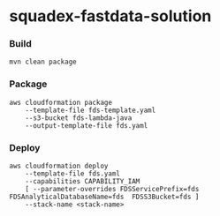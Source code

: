 # squadex-fastdata-solution

### Build

```
mvn clean package
```

### Package

```
aws cloudformation package
    --template-file fds-template.yaml
    --s3-bucket fds-lambda-java
    --output-template-file fds.yaml
```

### Deploy
```
aws cloudformation deploy
    --template-file fds.yaml
    --capabilities CAPABILITY_IAM
    [ --parameter-overrides FDSServicePrefix=fds FDSAnalyticalDatabaseName=fds  FDSS3Bucket=fds ]
    --stack-name <stack-name>
```
